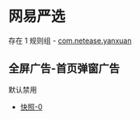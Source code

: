 # 网易严选

存在 1 规则组 - [com.netease.yanxuan](/src/apps/com.netease.yanxuan.ts)

## 全屏广告-首页弹窗广告

默认禁用

- [快照-0](https://i.gkd.li/import/12840641)
